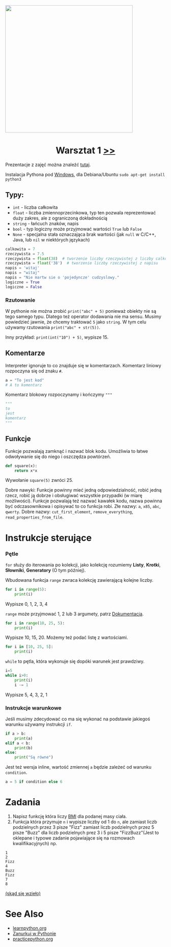 <img src="http://testhuddle.com/wp-content/uploads/2014/05/python-programming.jpg" height="400px"/>

<h1 align="center">Warsztat 1 <a href="../lab2/lab2.md"> >> </a></h1>

Prezentacje z zajęć można znaleźć <a href="../pdfs/intro.pdf">tutaj</a>.

Instalacja Pythona pod [Windows](https://www.python.org/downloads/ "Python downloads"), dla Debiana/Ubuntu `sudo apt-get install python3`

## Typy:
- `int` - liczba całkowita
- `float` - liczba zmiennoprzecinkowa, typ ten pozwala reprezentować duży zakres, ale z ograniczoną dokładnością
- `string` - łańcuch znaków, napis
- `bool` - typ logiczny może przyjmować wartości `True` lub `False`
- `None` - specjalna stała oznaczająca brak wartości (jak `null` w C/C++, Java, lub `nil` w niektórych językach)
```python
calkowita = 7
rzeczywista = 7.5
rzeczywista = float(38)  # tworzenie liczby rzeczywistej z liczby calkowitej
rzeczywista = float('38')  # tworzenie liczby rzeczywistej z napisu
napis = 'witaj'
napis = "witaj"
napis = "Nie martw sie o 'pojedyncze' cudzyslowy."
logiczne = True
logiczne = False
```
### Rzutowanie
W pythonie nie można zrobić `print("abc" + 5)` ponieważ obiekty nie są tego samego typu. Dlatego też operator dodawania nie ma sensu. Musimy powiedzieć jawnie, że chcemy traktować `5` jako `string`. W tym celu używamy rzutowania `print("abc" + str(5))`.

Inny przykład: `print(int("10") + 5)`, wypisze 15.

## Komentarze
Interpreter ignoruje to co znajduje się w komentarzach.
Komentarz liniowy rozpoczyna się od znaku `#`.
```python
a = "To jest kod"
# A to komentarz
```
Komentarz blokowy rozpoczynamy i kończymy `"""`
```python
"""
to
jest
komentarz
"""
```
## Funkcje
Funkcje pozwalają zamknąć i nazwać blok kodu. Umożliwia to łatwe odwoływanie się do niego i oszczędza powtórzeń.
```python
def square(x):
    return x*x 
```
Wywołanie `square(5)` zwróci 25.

Dobre nawyki: Funkcje powinny mieć jedną odpowiedzialność, robić jedną rzecz, robić ją dobrze i obsługiwać wszystkie przypadki (w miarę możliwości). Funkcje pozwalają też nazwać kawałek kodu, nazwa powinna być odczasownikowa i opisywać to co funkcja robi. Złe nazwy: `a`, `x85`, `abc`, `qwerty`. Dobre nazwy: `cut_first_element`, `remove_everything`, `read_properties_from_file`.

# Instrukcje sterujące

### Pętle

`for` służy do iterowania po kolekcji, jako kolekcję rozumiemy **Listy**, **Krotki**, **Słowniki**, **Generatory** (O tym później).

Wbudowana funkcja `range` zwraca kolekcję zawierającą kolejne liczby.

```python
for i in range(5):
    print(i)
```
Wypisze  0, 1, 2, 3, 4

`range` może przyjmować 1, 2 lub 3 argumety, patrz [Dokumentacja](https://docs.python.org/3/library/functions.html#func-range).

```python
for i in range(10, 25, 5):
    print(i)
```
Wypisze 10, 15, 20. Możemy też podać listę z wartościami.

```python
for i in [10, 25, 5]:
    print(i)
```

`while` to pętla, która wykonuje się dopóki warunek jest prawdziwy.

```python
i=5
while i>0:
    print(i)
    i -= 1
```
Wypisze 5, 4, 3, 2, 1


### Instrukcje warunkowe
Jeśli musimy zdecydować co ma się wykonać na podstawie jakiegoś warunku używamy instrukcji `if`.
```python
if a > b:
    print(a)
elif a < b:
    print(b)
else:
    print("Są równe")
```
Jest też wersja inline, wartość zmiennej `a` będzie zależeć od warunku `condition`.
```python
a = 5 if condition else 6
```

# Zadania

1. Napisz funkcję która liczy [BMI](https://pl.wikipedia.org/wiki/Wska%C5%BAnik_masy_cia%C5%82a) dla podanej masy ciała.
2. Funkcja która przymuje `n` i wypisze liczby od 1 do `n`, ale zamiast liczb podzielnych przez 3 pisze "Fizz" zamiast liczb podzielnych przez 5 pisze "Buzz" dla liczb podzielnych prez 3 i 5 pisze "FizzBuzz"(Jest to oklepane i  typowe zadanie pojawiające się na rozmowach kwalifikacyjnych) np.
```
1
2
Fizz
4
Buzz
Fizz
7
8
```

[(skąd się wzieło)](https://en.wikipedia.org/wiki/Fizz_buzz)

# See Also
- [learnpython.org](http://www.learnpython.org/pl/Welcome "learnpython.org")
- [Zanurkuj w Pythonie](https://pl.wikibooks.org/wiki/Zanurkuj_w_Pythonie "Zanurkuj w Pythonie")
- [practicepython.org](http://www.practicepython.org/)

